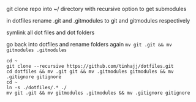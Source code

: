 git clone repo into ~/ directory with recursive option to get submodules

in dotfiles rename .git and .gitmodules to git and gitmodules respectively

symlink all dot files and dot folders

go back into dotfiles and rename folders again `mv git .git && mv gitmodules .gitmodules`

```
cd ~
git clone --recursive https://github.com/tinhajj/dotfiles.git
cd dotfiles && mv .git git && mv .gitmodules gitmodules && mv .gitignore gitignore
cd ~
ln -s ./dotfiles/.* ./
mv git .git && mv gitmodules .gitmodules && mv .gitignore gitignore
```
